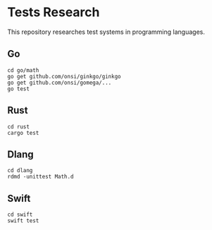 # Tests Research

This repository researches test systems in programming languages.

## Go

```shell
cd go/math
go get github.com/onsi/ginkgo/ginkgo
go get github.com/onsi/gomega/...
go test
```

## Rust

```shell
cd rust
cargo test
```

## Dlang

```shell
cd dlang
rdmd -unittest Math.d
```

## Swift

```shell
cd swift
swift test
```